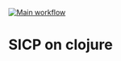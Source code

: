 [![Main workflow](https://github.com/letzabelin/sicp-clojure/workflows/Main%20workflow/badge.svg)](https://github.com/letzabelin/sicp-clojure/actions)
# SICP on clojure